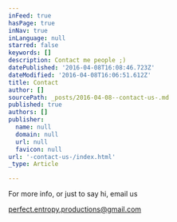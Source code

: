 ```yaml
---
inFeed: true
hasPage: true
inNav: true
inLanguage: null
starred: false
keywords: []
description: Contact me people ;)
datePublished: '2016-04-08T16:08:46.723Z'
dateModified: '2016-04-08T16:06:51.612Z'
title: Contact
author: []
sourcePath: _posts/2016-04-08--contact-us-.md
published: true
authors: []
publisher:
  name: null
  domain: null
  url: null
  favicon: null
url: '-contact-us-/index.html'
_type: Article

---
```

For more info, or just to say hi, email us

perfect.entropy.productions@gmail.com